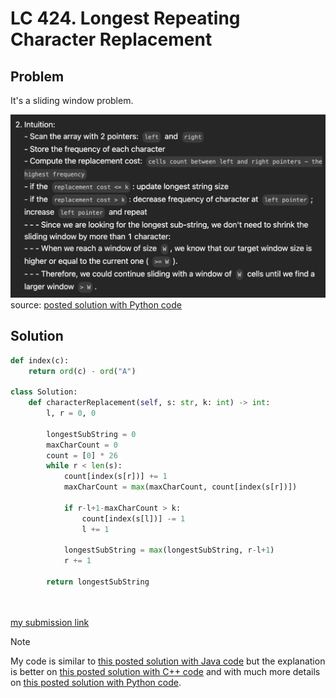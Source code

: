 
# LC 424. Longest Repeating Character Replacement

## Problem

It's a sliding window problem.

![alt text](attachments/2025-02-13-LC-424-Longest-Repeating-Character-Replacement/image.png)
source: [posted solution with Python code](https://leetcode.com/problems/longest-repeating-character-replacement/solutions/765776/python-two-pointers-process-for-coding-interviews)

## Solution

```python
def index(c):
    return ord(c) - ord("A")

class Solution:
    def characterReplacement(self, s: str, k: int) -> int:
        l, r = 0, 0
        
        longestSubString = 0
        maxCharCount = 0
        count = [0] * 26
        while r < len(s):
            count[index(s[r])] += 1
            maxCharCount = max(maxCharCount, count[index(s[r])])

            if r-l+1-maxCharCount > k:
                count[index(s[l])] -= 1
                l += 1
            
            longestSubString = max(longestSubString, r-l+1)
            r += 1 

        return longestSubString 

            
```
[my submission link](https://leetcode.com/problems/longest-repeating-character-replacement/submissions/1508993994)

> [!NOTE]  
> My code is similar to [this posted solution with Java code](https://leetcode.com/problems/longest-repeating-character-replacement/solutions/91271/java-12-lines-o-n-sliding-window-solution-with-explanation) but the explanation is better on [this posted solution with C++ code](https://leetcode.com/problems/longest-repeating-character-replacement/solutions/91285/sliding-window-similar-to-finding-longest-substring-with-k-distinct-characters) and with much more details on [this posted solution with Python code](https://leetcode.com/problems/longest-repeating-character-replacement/solutions/765776/python-two-pointers-process-for-coding-interviews).

